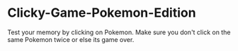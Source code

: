 # Clicky-Game-Pokemon-Edition
Test your memory by clicking on Pokemon. Make sure you don't click on the same Pokemon twice or else its game over.